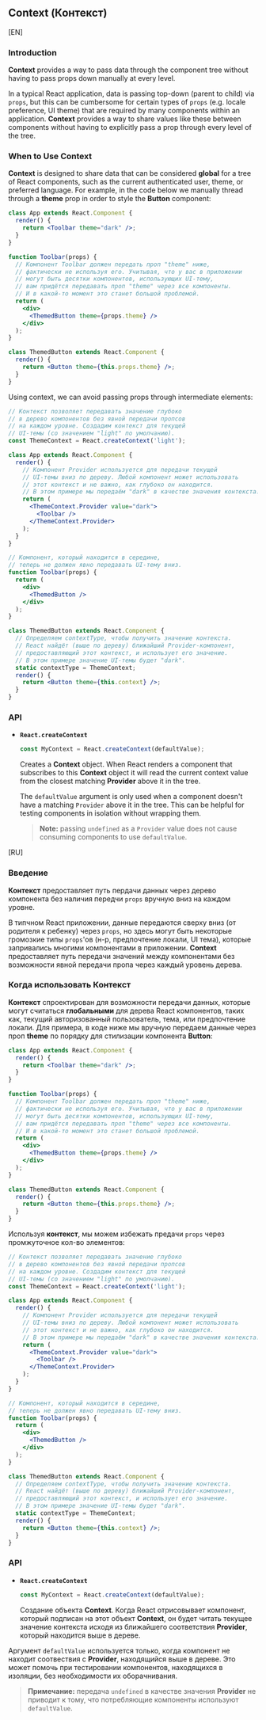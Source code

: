 ## Context (Контекст)

[EN]

### Introduction 

**Context** provides a way to pass data through the component tree without having to pass props down manually at every level.

In a typical React application, data is passing top-down (parent to child) via `props`, but this can be cumbersome for certain types of `props` (e.g. locale preference, UI theme) that are required by many components within an application. **Context** provides a way to share values like these between components without having to explicitly pass a prop through every level of the tree.

### When to Use Context

**Context** is designed to share data that can be considered **global** for a tree of React components, such as the current authenticated user, theme, or preferred language. For example, in the code below we manually thread through a **theme** prop in order to style the **Button** component:

```jsx
class App extends React.Component {
  render() {
    return <Toolbar theme="dark" />;
  }
}

function Toolbar(props) {
  // Компонент Toolbar должен передать проп "theme" ниже,
  // фактически не используя его. Учитывая, что у вас в приложении
  // могут быть десятки компонентов, использующих UI-тему,
  // вам придётся передавать проп "theme" через все компоненты.
  // И в какой-то момент это станет большой проблемой.
  return (
    <div>
      <ThemedButton theme={props.theme} />
    </div>
  );
}

class ThemedButton extends React.Component {
  render() {
    return <Button theme={this.props.theme} />;
  }
}
```

Using context, we can avoid passing props through intermediate elements:

```jsx
// Контекст позволяет передавать значение глубоко
// в дерево компонентов без явной передачи пропсов
// на каждом уровне. Создадим контекст для текущей
// UI-темы (со значением "light" по умолчанию).
const ThemeContext = React.createContext('light');

class App extends React.Component {
  render() {
    // Компонент Provider используется для передачи текущей
    // UI-темы вниз по дереву. Любой компонент может использовать
    // этот контекст и не важно, как глубоко он находится.
    // В этом примере мы передаём "dark" в качестве значения контекста.
    return (
      <ThemeContext.Provider value="dark">
        <Toolbar />
      </ThemeContext.Provider>
    );
  }
}

// Компонент, который находится в середине,
// теперь не должен явно передавать UI-тему вниз.
function Toolbar(props) {
  return (
    <div>
      <ThemedButton />
    </div>
  );
}

class ThemedButton extends React.Component {
  // Определяем contextType, чтобы получить значение контекста.
  // React найдёт (выше по дереву) ближайший Provider-компонент,
  // предоставляющий этот контекст, и использует его значение.
  // В этом примере значение UI-темы будет "dark".
  static contextType = ThemeContext;
  render() {
    return <Button theme={this.context} />;
  }
}
```

### API

* **`React.createContext`**
    
    ```jsx
    const MyContext = React.createContext(defaultValue);
    ```
  
  Creates a **Context** object. When React renders a component that subscribes to this **Context** object it will read the current context value from the closest matching **Provider** above it in the tree.
  
  The `defaultValue` argument is only used when a component doesn't have a matching `Provider` above it in the tree. This can be helpful for testing components in isolation without wrapping them. 
  
  >**Note:** passing `undefined` as a `Provider` value does not cause consuming components to use `defaultValue`.

[RU]

### Введение 

**Контекст** предоставляет путь пердачи данных через дерево компонента без наличия передчи `props` вручную вниз на каждом уровне.

В типчном React приложении, данные передаются сверху вниз (от родителя к ребенку) через `props`, но здесь могут быть некоторые громозкие типы `props`'ов (н-р, предпочтение локали, UI тема), которые запривались многими компонентами в приложении. **Context** предоставляет путь передачи значений между компонентами без возможности явной передачи пропа через каждый уровень дерева.

### Когда использовать Контекст

**Контекст** спроектирован для возможности передачи данных, которые могут считаться **глобальными** для дерева React компонентов, таких как, текущий авторизованный пользователь, тема, или предпочтение локали. Для примера, в коде ниже мы вручную передаем данные через проп **theme** по порядку для стилизации компонента **Button**:

```jsx
class App extends React.Component {
  render() {
    return <Toolbar theme="dark" />;
  }
}

function Toolbar(props) {
  // Компонент Toolbar должен передать проп "theme" ниже,
  // фактически не используя его. Учитывая, что у вас в приложении
  // могут быть десятки компонентов, использующих UI-тему,
  // вам придётся передавать проп "theme" через все компоненты.
  // И в какой-то момент это станет большой проблемой.
  return (
    <div>
      <ThemedButton theme={props.theme} />
    </div>
  );
}

class ThemedButton extends React.Component {
  render() {
    return <Button theme={this.props.theme} />;
  }
}
```

Используя **контекст**, мы можем избежать предачи `props` через промжуточное кол-во элементов:

```jsx
// Контекст позволяет передавать значение глубоко
// в дерево компонентов без явной передачи пропсов
// на каждом уровне. Создадим контекст для текущей
// UI-темы (со значением "light" по умолчанию).
const ThemeContext = React.createContext('light');

class App extends React.Component {
  render() {
    // Компонент Provider используется для передачи текущей
    // UI-темы вниз по дереву. Любой компонент может использовать
    // этот контекст и не важно, как глубоко он находится.
    // В этом примере мы передаём "dark" в качестве значения контекста.
    return (
      <ThemeContext.Provider value="dark">
        <Toolbar />
      </ThemeContext.Provider>
    );
  }
}

// Компонент, который находится в середине,
// теперь не должен явно передавать UI-тему вниз.
function Toolbar(props) {
  return (
    <div>
      <ThemedButton />
    </div>
  );
}

class ThemedButton extends React.Component {
  // Определяем contextType, чтобы получить значение контекста.
  // React найдёт (выше по дереву) ближайший Provider-компонент,
  // предоставляющий этот контекст, и использует его значение.
  // В этом примере значение UI-темы будет "dark".
  static contextType = ThemeContext;
  render() {
    return <Button theme={this.context} />;
  }
}
```

### API

* **`React.createContext`**
    
    ```jsx
    const MyContext = React.createContext(defaultValue);
    ```
  
  Создание объекта **Context**. Когда React отрисовывает компонент, который подписан на этот объект **Context**, он будет читать текущее значение контекста исходя из ближайшего соответствия  **Provider**, который находится выше в дереве.
  
 Аргумент `defaultValue` используется только, когда компонент не находит соотвествия с **Provider**, находящийся выше в дереве. Это может помочь при тестировании компонентов, находящихся в изоляции, без необходимости их оборачнивания. 
  
 >**Примечание:** передача `undefined` в качестве значения **Provider** не приводит к тому, что потребляющие компоненты используют `defaultValue`.